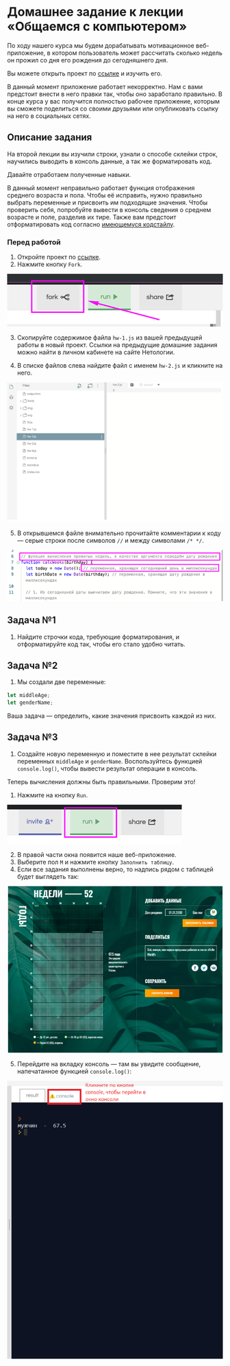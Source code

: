 # Домашнее задание к лекции «Общаемся с компьютером»

По ходу нашего курса мы будем дорабатывать мотивационное веб-приложение, в котором пользователь может рассчитать сколько недель он прожил со дня его рождения до сегодняшнего дня. 

Вы можете открыть проект по [ссылке](https://repl.it/@netologySD/SD-diploma) и изучить его. 

В данный момент приложение работает некорректно. Нам с вами предстоит внести в него правки так, чтобы оно заработало правильно. В конце курса у вас получится полностью рабочее приложение, которым вы сможете поделиться со своими друзьями или опубликовать ссылку на него в социальных сетях. 

## Описание задания
На второй лекции вы изучили строки, узнали о способе склейки строк, научились выводить в консоль данные, а так же форматировать код. 

Давайте отработаем полученные навыки. 

В данный момент неправильно работает функция отображения среднего возраста и пола. Чтобы её исправить, нужно правильно выбрать переменные и присвоить им подходящие значения. Чтобы проверить себя, попробуйте вывести в консоль сведения о среднем возрасте и поле, разделив их тире. Также вам предстоит отформатировать код согласно [имеющемуся кодстайлу](https://github.com/netology-code/codestyle/tree/master/js).

### Перед работой
1. Откройте проект по [ссылке](https://repl.it/@netologySD/SD-diploma).
2. Нажмите кнопку `Fork`.

![Кнопка Fork](../assets/fork.png)

3. Скопируйте содержимое файла `hw-1.js` из вашей предыдущей работы в новый проект. Ссылки на предыдущие домашние задания можно найти в личном кабинете на сайте Нетологии.

4. В списке файлов слева найдите файл с именем `hw-2.js` и кликните на него.

![Файл hw-2](../assets/hw-2.png)

5. В открывшемся файле внимательно прочитайте комментарии к коду — серые строки после символов `//` и между символами `/* */`.

![Комментарии в коде](../assets/comments.png)


## Задача №1
1. Найдите строчки кода, требующие форматирования, и отформатируйте код так, чтобы его стало удобно читать.

## Задача №2
1. Мы создали две переменные:
```javascript
let middleAge; 
let genderName;
```
Ваша задача — определить, какие значения присвоить каждой из них.

## Задача №3
1. Создайте новую переменную и поместите в нее результат склейки переменных `middleAge` и `genderName`. Воспользуйтесь функцией `console.log()`, чтобы вывести результат операции в консоль.

Теперь вычисления должны быть правильными. Проверим это!
1. Нажмите на кнопку `Run`.

![Кнопка Run](../assets/run.png)

2. В правой части окна появится наше веб-приложение. 
3. Выберите пол `М` и нажмите кнопку `Заполнить таблицу`.
4. Если все задания выполнены верно, то надпись рядом с таблицей будет выглядеть так:

![Результат второго домашнего задания](../assets/result-hw-2-1.png)

5. Перейдите на вкладку консоль — там вы увидите сообщение, напечатанное функцией `console.log()`:

![Результат второго домашнего задания](../assets/result-hw-2-2.png)
